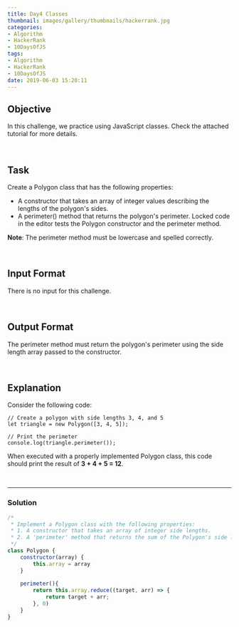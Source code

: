 ```yaml
---
title: Day4 Classes
thumbnail: images/gallery/thumbnails/hackerrank.jpg
categories:
- Algorithm
- HackerRank
- 10DaysOfJS
tags:
- Algorithm
- HackerRank
- 10DaysOfJS
date: 2019-06-03 15:20:11
---
```


## Objective

In this challenge, we practice using JavaScript classes. Check the attached tutorial for more details.

<br/>

## Task

Create a Polygon class that has the following properties:

- A constructor that takes an array of integer values describing the lengths of the polygon's sides.
- A perimeter() method that returns the polygon's perimeter.
Locked code in the editor tests the Polygon constructor and the perimeter method.

**Note**: The perimeter method must be lowercase and spelled correctly.

<br/>
<!-- more -->

## Input Format

There is no input for this challenge.

<br/>

## Output Format

The perimeter method must return the polygon's perimeter using the side length array passed to the constructor.

<br/>

## Explanation

Consider the following code:

```
// Create a polygon with side lengths 3, 4, and 5
let triangle = new Polygon([3, 4, 5]);
  
// Print the perimeter
console.log(triangle.perimeter());
```
When executed with a properly implemented Polygon class, this code should print the result of **3 + 4 + 5 = 12**.

<br/>

---

### Solution

```javascript
/*
 * Implement a Polygon class with the following properties:
 * 1. A constructor that takes an array of integer side lengths.
 * 2. A 'perimeter' method that returns the sum of the Polygon's side lengths.
 */
class Polygon {
    constructor(array) {
        this.array = array
    }
    
    perimeter(){
        return this.array.reduce((target, arr) => {
            return target + arr;
        }, 0)
    }
}
```